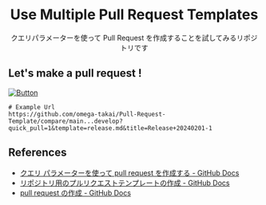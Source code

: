 <h1 align="center">Use Multiple Pull Request Templates</h1>
<p align="center">
  クエリパラメーターを使って Pull Request を作成することを試してみるリポジトリです
</p>

## Let's make a pull request !

[![Button]][Link] 

[Link]: https://github.com/omega-takai/Pull-Request-Template/compare/main...develop?quick_pull=1&template=release.md&title=Release+20240201-1 'Make a Release Pull Request'
[Button]: https://img.shields.io/badge/Release_Pull_Request_-37a779?style=for-the-badge

```
# Example Url
https://github.com/omega-takai/Pull-Request-Template/compare/main...develop?quick_pull=1&template=release.md&title=Release+20240201-1
```

## References

* [クエリ パラメーターを使って pull request を作成する - GitHub Docs](https://docs.github.com/ja/pull-requests/collaborating-with-pull-requests/proposing-changes-to-your-work-with-pull-requests/using-query-parameters-to-create-a-pull-request)
* [リポジトリ用のプルリクエストテンプレートの作成 - GitHub Docs](https://docs.github.com/ja/communities/using-templates-to-encourage-useful-issues-and-pull-requests/creating-a-pull-request-template-for-your-repository)
* [pull request の作成 - GitHub Docs](https://docs.github.com/ja/pull-requests/collaborating-with-pull-requests/proposing-changes-to-your-work-with-pull-requests/creating-a-pull-request?tool=webui)
